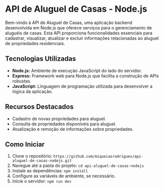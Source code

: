 # API de Aluguel de Casas - Node.js

Bem-vindo à API de Aluguel de Casas, uma aplicação backend desenvolvida em Node.js que oferece serviços para o gerenciamento de aluguéis de casas. Esta API proporciona funcionalidades essenciais para cadastrar, visualizar, atualizar e excluir informações relacionadas ao aluguel de propriedades residenciais.

## Tecnologias Utilizadas

- **Node.js:** Ambiente de execução JavaScript do lado do servidor.
- **Express:** Framework web para Node.js que facilita a construção de APIs robustas.
- **JavaScript:** Linguagem de programação utilizada para desenvolver a lógica da aplicação.

## Recursos Destacados

- Cadastro de novas propriedades para aluguel.
- Consulta de propriedades disponíveis para aluguel.
- Atualização e remoção de informações sobre propriedades.


## Como Iniciar

1. Clone o repositório: `https://github.com/miqueiasrodrigues/api-aluguel-de-casas-nodejs.git`
2. Navegue até a pasta do projeto: `cd api-aluguel-de-casas-nodejs`
3. Instale as dependências: `npm install`
4. Configure as variáveis de ambiente, se necessário.
5. Inicie o servidor: `npm run dev`
